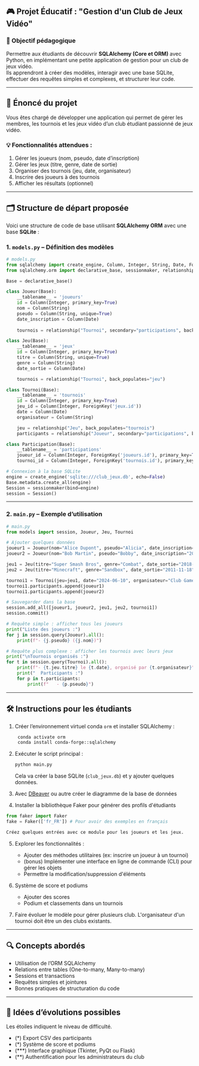 
## 🎮 Projet Éducatif : "Gestion d'un Club de Jeux Vidéo"

### 📌 Objectif pédagogique
Permettre aux étudiants de découvrir **SQLAlchemy (Core et ORM)** avec Python, en implémentant une petite application de gestion pour un club de jeux vidéo.  
Ils apprendront à créer des modèles, interagir avec une base SQLite, effectuer des requêtes simples et complexes, et structurer leur code.

---

## 🧩 Énoncé du projet

Vous êtes chargé de développer une application qui permet de gérer les membres, les tournois et les jeux vidéo d’un club étudiant passionné de jeux vidéo.

### 💡 Fonctionnalités attendues :
1. Gérer les joueurs (nom, pseudo, date d’inscription)
2. Gérer les jeux (titre, genre, date de sortie)
3. Organiser des tournois (jeu, date, organisateur)
4. Inscrire des joueurs à des tournois
5. Afficher les résultats (optionnel)

---

## 🗂️ Structure de départ proposée

Voici une structure de code de base utilisant **SQLAlchemy ORM** avec une base **SQLite** :

### 1. `models.py` – Définition des modèles

```python
# models.py
from sqlalchemy import create_engine, Column, Integer, String, Date, ForeignKey
from sqlalchemy.orm import declarative_base, sessionmaker, relationship

Base = declarative_base()

class Joueur(Base):
    __tablename__ = 'joueurs'
    id = Column(Integer, primary_key=True)
    nom = Column(String)
    pseudo = Column(String, unique=True)
    date_inscription = Column(Date)
    
    tournois = relationship("Tournoi", secondary="participations", back_populates="participants")

class Jeu(Base):
    __tablename__ = 'jeux'
    id = Column(Integer, primary_key=True)
    titre = Column(String, unique=True)
    genre = Column(String)
    date_sortie = Column(Date)

    tournois = relationship("Tournoi", back_populates="jeu")

class Tournoi(Base):
    __tablename__ = 'tournois'
    id = Column(Integer, primary_key=True)
    jeu_id = Column(Integer, ForeignKey('jeux.id'))
    date = Column(Date)
    organisateur = Column(String)

    jeu = relationship("Jeu", back_populates="tournois")
    participants = relationship("Joueur", secondary="participations", back_populates="tournois")

class Participation(Base):
    __tablename__ = 'participations'
    joueur_id = Column(Integer, ForeignKey('joueurs.id'), primary_key=True)
    tournoi_id = Column(Integer, ForeignKey('tournois.id'), primary_key=True)

# Connexion à la base SQLite
engine = create_engine('sqlite:///club_jeux.db', echo=False)
Base.metadata.create_all(engine)
Session = sessionmaker(bind=engine)
session = Session()
```

---

### 2. `main.py` – Exemple d’utilisation

```python
# main.py
from models import session, Joueur, Jeu, Tournoi

# Ajouter quelques données
joueur1 = Joueur(nom="Alice Dupont", pseudo="Alicia", date_inscription="2024-01-15")
joueur2 = Joueur(nom="Bob Martin", pseudo="Bobby", date_inscription="2024-02-01")

jeu1 = Jeu(titre="Super Smash Bros", genre="Combat", date_sortie="2018-12-07")
jeu2 = Jeu(titre="Minecraft", genre="Sandbox", date_sortie="2011-11-18")

tournoi1 = Tournoi(jeu=jeu1, date="2024-06-10", organisateur="Club Game")
tournoi1.participants.append(joueur1)
tournoi1.participants.append(joueur2)

# Sauvegarder dans la base
session.add_all([joueur1, joueur2, jeu1, jeu2, tournoi1])
session.commit()

# Requête simple : afficher tous les joueurs
print("Liste des joueurs :")
for j in session.query(Joueur).all():
    print(f"- {j.pseudo} ({j.nom})")

# Requête plus complexe : afficher les tournois avec leurs jeux
print("\nTournois organisés :")
for t in session.query(Tournoi).all():
    print(f"- {t.jeu.titre} le {t.date}, organisé par {t.organisateur}")
    print("  Participants :")
    for p in t.participants:
        print(f"   - {p.pseudo}")
```

---

## 🛠️ Instructions pour les étudiants

1. Créer l’environnement virtuel conda `orm` et installer SQLAlchemy :
   ```bash
    conda activate orm
    conda install conda-forge::sqlalchemy
   ```

2. Exécuter le script principal :
   ```bash
   python main.py
   ```
   Cela va créer la base SQLite (`club_jeux.db`) et y ajouter quelques données.

3. Avec [DBeaver](https://dbeaver.io/) ou autre créer le diagramme de la base de données

4. Installer la bibliothèque Faker pour générer des profils d'étudiants
```python
from faker import Faker
fake = Faker(['fr_FR']) # Pour avoir des exemples en français

Créez quelques entrées avec ce module pour les joueurs et les jeux.
```

5. Explorer les fonctionnalités :
   - Ajouter des méthodes utilitaires (ex: inscrire un joueur à un tournoi)
   - (bonus) Implémenter une interface en ligne de commande (CLI) pour gérer les objets 
   - Permettre la modification/suppression d'éléments

6. Système de score et podiums
    - Ajouter des scores
    - Podium et classements dans un tournois

7. Faire évoluer le modèle pour gérer plusieurs club.
L'organisateur d'un tournoi doit être un des clubs existants.
---

## 🔍 Concepts abordés

- Utilisation de l’ORM SQLAlchemy
- Relations entre tables (One-to-many, Many-to-many)
- Sessions et transactions
- Requêtes simples et jointures
- Bonnes pratiques de structuration du code

---

## 🚀 Idées d’évolutions possibles
Les étoiles indiquent le niveau de difficulté.

- (*) Export CSV des participants
- (*) Système de score et podiums
- (***) Interface graphique (Tkinter, PyQt ou Flask)
- (**) Authentification pour les administrateurs du club

